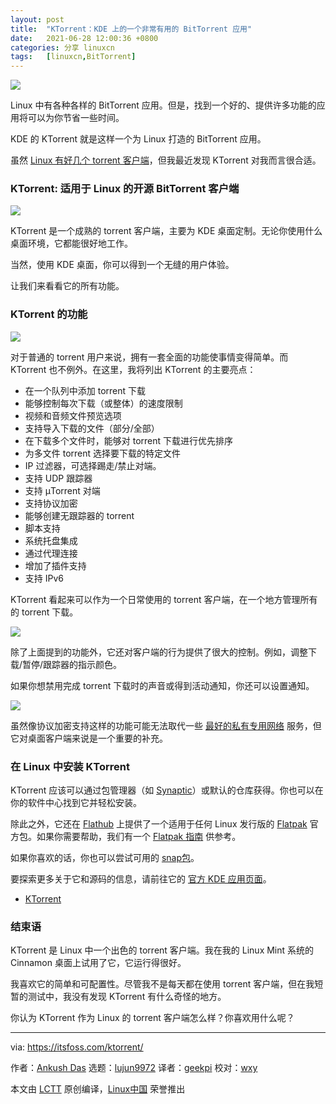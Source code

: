 ```yaml
---
layout: post
title:	"KTorrent：KDE 上的一个非常有用的 BitTorrent 应用"
date:	2021-06-28 12:00:36 +0800 
categories:	分享 linuxcn 
tags:	[linuxcn,BitTorrent]
---
```



![](/Asserts/Images//attachment/album/202106/28/120031cml79jimcs99ybpy.jpg)


Linux 中有各种各样的 BitTorrent 应用。但是，找到一个好的、提供许多功能的应用将可以为你节省一些时间。


KDE 的 KTorrent 就是这样一个为 Linux 打造的 BitTorrent 应用。


虽然 [Linux 有好几个 torrent 客户端](https://itsfoss.com/best-torrent-ubuntu/)，但我最近发现 KTorrent 对我而言很合适。


### KTorrent: 适用于 Linux 的开源 BitTorrent 客户端


![](/Asserts/Images//attachment/album/202106/28/120036y6xppw2f8dwaaxmb.png)


KTorrent 是一个成熟的 torrent 客户端，主要为 KDE 桌面定制。无论你使用什么桌面环境，它都能很好地工作。


当然，使用 KDE 桌面，你可以得到一个无缝的用户体验。


让我们来看看它的所有功能。


### KTorrent 的功能


![](/Asserts/Images//attachment/album/202106/28/120036zlbbmwtc95icbbc0.png)


对于普通的 torrent 用户来说，拥有一套全面的功能使事情变得简单。而 KTorrent 也不例外。在这里，我将列出 KTorrent 的主要亮点：


* 在一个队列中添加 torrent 下载
* 能够控制每次下载（或整体）的速度限制
* 视频和音频文件预览选项
* 支持导入下载的文件（部分/全部）
* 在下载多个文件时，能够对 torrent 下载进行优先排序
* 为多文件 torrent 选择要下载的特定文件
* IP 过滤器，可选择踢走/禁止对端。
* 支持 UDP 跟踪器
* 支持 µTorrent 对端
* 支持协议加密
* 能够创建无跟踪器的 torrent
* 脚本支持
* 系统托盘集成
* 通过代理连接
* 增加了插件支持
* 支持 IPv6


KTorrent 看起来可以作为一个日常使用的 torrent 客户端，在一个地方管理所有的 torrent 下载。


![](/Asserts/Images//attachment/album/202106/28/120036aoqc5yiznvjo99yj.png)


除了上面提到的功能外，它还对客户端的行为提供了很大的控制。例如，调整下载/暂停/跟踪器的指示颜色。


如果你想禁用完成 torrent 下载时的声音或得到活动通知，你还可以设置通知。


![](/Asserts/Images//attachment/album/202106/28/120037c0baz03bt4tpk0b0.png)


虽然像协议加密支持这样的功能可能无法取代一些 [最好的私有专用网络](https://itsfoss.com/best-vpn-linux/) 服务，但它对桌面客户端来说是一个重要的补充。


### 在 Linux 中安装 KTorrent


KTorrent 应该可以通过包管理器（如 [Synaptic](https://itsfoss.com/synaptic-package-manager/)）或默认的仓库获得。你也可以在你的软件中心找到它并轻松安装。


除此之外，它还在 [Flathub](https://flathub.org/apps/details/org.kde.ktorrent) 上提供了一个适用于任何 Linux 发行版的 [Flatpak](https://itsfoss.com/what-is-flatpak/) 官方包。如果你需要帮助，我们有一个 [Flatpak 指南](https://itsfoss.com/flatpak-guide/) 供参考。


如果你喜欢的话，你也可以尝试可用的 [snap包](https://snapcraft.io/ktorrent)。


要探索更多关于它和源码的信息，请前往它的 [官方 KDE 应用页面](https://apps.kde.org/ktorrent/)。


* [KTorrent](https://apps.kde.org/ktorrent/)


### 结束语


KTorrent 是 Linux 中一个出色的 torrent 客户端。我在我的 Linux Mint 系统的 Cinnamon 桌面上试用了它，它运行得很好。


我喜欢它的简单和可配置性。尽管我不是每天都在使用 torrent 客户端，但在我短暂的测试中，我没有发现 KTorrent 有什么奇怪的地方。


你认为 KTorrent 作为 Linux 的 torrent 客户端怎么样？你喜欢用什么呢？




---


via: <https://itsfoss.com/ktorrent/>


作者：[Ankush Das](https://itsfoss.com/author/ankush/) 选题：[lujun9972](https://github.com/lujun9972) 译者：[geekpi](https://github.com/geekpi) 校对：[wxy](https://github.com/wxy)


本文由 [LCTT](https://github.com/LCTT/TranslateProject) 原创编译，[Linux中国](https://linux.cn/) 荣誉推出
